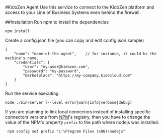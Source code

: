 #KidoZen Agent
Use this service to connect to the KidoZen platform and access to your Line of Business Systems even behind the firewall.

##Installation
Run npm to install the dependencies

	npm install

Create a config.json file (you can copy and edit config.json.sample)

	{
	    "name": "name-of-the-agent",	// for instance, it could be the machine's name. 
	    "credentials": {
	        "user": "my-user@kidozen.com",
	        "password": "my-password",
	        "marketplace": "https://my-company.kidocloud.com"
	    }
	}

Run the service executing:

	node ./bin/server [--level error|warn|info|verbose|debug]

If you are planning to link local connectors instead of installing specific connectors versions from [NPM](https://npmjs.org)'s registry, then you have to change the value of the NPM's preperty `prefix` to the path where nodejs was installed.

	 npm config set prefix "c:\Program Files (x86)\nodejs"
	 